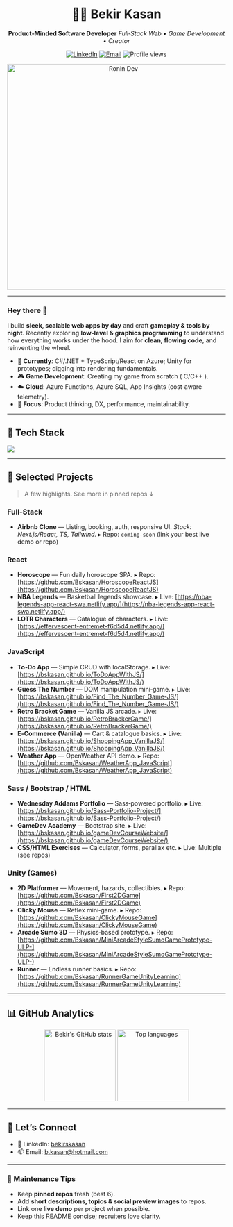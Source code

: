 <!--
  ✅ Polished GitHub Profile README for: Bekir Kasan
  Notes:
  - Swap any links / badges to your preference.
  - Keep sections short; recruiters skim in <60s.
  - Prefer pinned repos for your best 6 projects.
-->

<!-- Header / Hero -->

<div align="center">

# 🧗‍♂️ Bekir Kasan

**Product‑Minded Software Developer**
*Full‑Stack Web • Game Development • Creator*

<a href="https://www.linkedin.com/in/bekirskasan/"><img alt="LinkedIn" src="https://img.shields.io/badge/LinkedIn-0077B5?logo=linkedin&logoColor=white&style=for-the-badge"></a> <a href="mailto:b.kasan@hotmail.com"><img alt="Email" src="https://img.shields.io/badge/Email-b.kasan%40hotmail.com-1f2937?logo=gmail&logoColor=white&style=for-the-badge"></a> <img alt="Profile views" src="https://komarev.com/ghpvc/?username=bskasan&color=red&style=for-the-badge"/>

<picture>
  <source media="(prefers-color-scheme: dark)" srcset="https://media4.giphy.com/media/v1.Y2lkPTc5MGI3NjExdjZvZ3hnZDRmMnZjNDRub2ppMGtoM3dsaWJrNGZtYXl4NzhzODlmYiZlcD12MV9pbnRlcm5hbF9naWZfYnlfaWQmY3Q9Zw/dEu9dnEquygwOISnMe/giphy.gif">
  <img alt="Ronin Dev" width="520" src="https://media4.giphy.com/media/v1.Y2lkPTc5MGI3NjExdjZvZ3hnZDRmMnZjNDRub2ppMGtoM3dsaWJrNGZtYXl4NzhzODlmYiZlcD12MV9pbnRlcm5hbF9naWZfYnlfaWQmY3Q9Zw/dEu9dnEquygwOISnMe/giphy.gif"/>
</picture>

</div>

---

### Hey there 👋

I build **sleek, scalable web apps by day** and craft **gameplay & tools by night**. Recently exploring **low‑level & graphics programming** to understand how everything works under the hood. I aim for **clean, flowing code**, and reinventing the wheel.

* 🔭 **Currently**: C#/.NET + TypeScript/React on Azure; Unity for prototypes; digging into rendering fundamentals.
* 🎮 **Game Development**: Creating my game from scratch ( C/C++ ).
* ☁️ **Cloud**: Azure Functions, Azure SQL, App Insights (cost‑aware telemetry).
* 🎯 **Focus**: Product thinking, DX, performance, maintainability.

---

## 🧰 Tech Stack

<p>
  <a href="https://skillicons.dev">
    <img src="https://skillicons.dev/icons?i=cs,dotnet,unity,ts,js,react,redux,next,tailwind,html,css,sass,bootstrap,azure,aws,sqlite,postgres,mongodb,prisma,vercel,linux,git,postman&perline=12"/>
  </a>
</p>

---

## 🚀 Selected Projects

> A few highlights. See more in pinned repos ↓

### Full‑Stack

* **Airbnb Clone** — Listing, booking, auth, responsive UI. *Stack: Next.js/React, TS, Tailwind.*
  ▸ Repo: `coming‑soon` (link your best live demo or repo)

### React

* **Horoscope** — Fun daily horoscope SPA.
  ▸ Repo: [https://github.com/Bskasan/HoroscopeReactJS](https://github.com/Bskasan/HoroscopeReactJS)
* **NBA Legends** — Basketball legends showcase.
  ▸ Live: [https://nba-legends-app-react-swa.netlify.app/](https://nba-legends-app-react-swa.netlify.app/)
* **LOTR Characters** — Catalogue of characters.
  ▸ Live: [https://effervescent-entremet-f6d5d4.netlify.app/](https://effervescent-entremet-f6d5d4.netlify.app/)

### JavaScript

* **To‑Do App** — Simple CRUD with localStorage.
  ▸ Live: [https://bskasan.github.io/ToDoAppWithJS/](https://bskasan.github.io/ToDoAppWithJS/)
* **Guess The Number** — DOM manipulation mini‑game.
  ▸ Live: [https://bskasan.github.io/Find_The_Number_Game-JS/](https://bskasan.github.io/Find_The_Number_Game-JS/)
* **Retro Bracket Game** — Vanilla JS arcade.
  ▸ Live: [https://bskasan.github.io/RetroBrackerGame/](https://bskasan.github.io/RetroBrackerGame/)
* **E‑Commerce (Vanilla)** — Cart & catalogue basics.
  ▸ Live: [https://bskasan.github.io/ShoppingApp_VanillaJS/](https://bskasan.github.io/ShoppingApp_VanillaJS/)
* **Weather App** — OpenWeather API demo.
  ▸ Repo: [https://github.com/Bskasan/WeatherApp_JavaScript](https://github.com/Bskasan/WeatherApp_JavaScript)

### Sass / Bootstrap / HTML

* **Wednesday Addams Portfolio** — Sass‑powered portfolio.
  ▸ Live: [https://bskasan.github.io/Sass-Portfolio-Project/](https://bskasan.github.io/Sass-Portfolio-Project/)
* **GameDev Academy** — Bootstrap site.
  ▸ Live: [https://bskasan.github.io/gameDevCourseWebsite/](https://bskasan.github.io/gameDevCourseWebsite/)
* **CSS/HTML Exercises** — Calculator, forms, parallax etc.
  ▸ Live: Multiple (see repos)

### Unity (Games)

* **2D Platformer** — Movement, hazards, collectibles.
  ▸ Repo: [https://github.com/Bskasan/First2DGame](https://github.com/Bskasan/First2DGame)
* **Clicky Mouse** — Reflex mini‑game.
  ▸ Repo: [https://github.com/Bskasan/ClickyMouseGame](https://github.com/Bskasan/ClickyMouseGame)
* **Arcade Sumo 3D** — Physics‑based prototype.
  ▸ Repo: [https://github.com/Bskasan/MiniArcadeStyleSumoGamePrototype-ULP-](https://github.com/Bskasan/MiniArcadeStyleSumoGamePrototype-ULP-)
* **Runner** — Endless runner basics.
  ▸ Repo: [https://github.com/Bskasan/RunnerGameUnityLearning](https://github.com/Bskasan/RunnerGameUnityLearning)

---

## 📊 GitHub Analytics

<p align="center">
  <img height="165" alt="Bekir's GitHub stats" src="https://github-readme-stats.vercel.app/api?username=Bskasan&show_icons=true&theme=transparent" />
  <img height="165" alt="Top languages" src="https://github-readme-stats.vercel.app/api/top-langs/?username=Bskasan&layout=compact&theme=transparent&hide=html,css" />
</p>

<!-- Optional: Streaks / Trophies
<p align="center">
  <img alt="Streak" height="165" src="https://streak-stats.demolab.com?user=Bskasan&theme=transparent"/>
</p>
-->

---

## 🤝 Let’s Connect

* 💼 LinkedIn: <a href="https://www.linkedin.com/in/bekirskasan/">bekirskasan</a>
* 📫 Email: <a href="mailto:b.kasan@hotmail.com">[b.kasan@hotmail.com](mailto:b.kasan@hotmail.com)</a>

---

### 🧩 Maintenance Tips

* Keep **pinned repos** fresh (best 6).
* Add **short descriptions, topics & social preview images** to repos.
* Link one **live demo** per project when possible.
* Keep this README concise; recruiters love clarity.

<!-- END -->
